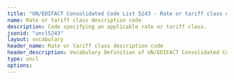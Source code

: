 ```yaml
---
title: "UN/EDIFACT Consolidated Code List 5243 - Rate or tariff class description code (20B) JSON-LD Vocabulary"
name: Rate or tariff class description code
description: Code specifying an applicable rate or tariff class.
jsonid: "uncl5243"
layout: vocabulary
header_name: Rate or tariff class description code
header_description: Vocabulary Definition of UN/EDIFACT Consolidated Code List 5243 - Rate or tariff class description code (20B) semantics in HTML format. JSON-LD format is available at [uncl5243.jsonld](/vocabulary/uncl5243.jsonld)
type: uncl
options:
---
```

